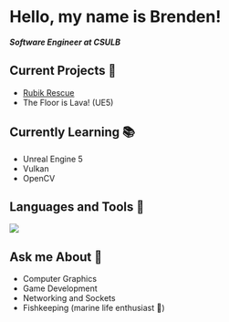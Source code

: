  # Hello, my name is Brenden!
***Software Engineer at CSULB***

## Current Projects 🚀
* [Rubik Rescue](https://github.com/racerbren/Rubik-Rescue)
* The Floor is Lava! (UE5)

## Currently Learning 📚
* Unreal Engine 5
* Vulkan
* OpenCV

## Languages and Tools 🔨
[![](https://skillicons.dev/icons?i=cpp,py,c,react,js,unreal,godot,mongodb,firebasecmake&perline=5)](https://skillicons.dev)

## Ask me About 🔮
* Computer Graphics
* Game Development
* Networking and Sockets
* Fishkeeping (marine life enthusiast 🐙)
